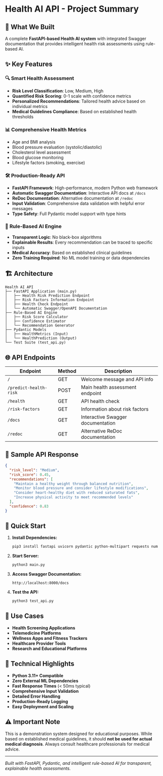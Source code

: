 # Health AI API - Project Summary

## 🚀 What We Built

A complete **FastAPI-based Health AI system** with integrated Swagger documentation that provides intelligent health risk assessments using rule-based AI.

## ✨ Key Features

### 🔍 **Smart Health Assessment**
- **Risk Level Classification**: Low, Medium, High
- **Quantified Risk Scoring**: 0-1 scale with confidence metrics
- **Personalized Recommendations**: Tailored health advice based on individual metrics
- **Medical Guidelines Compliance**: Based on established health thresholds

### 📊 **Comprehensive Health Metrics**
- Age and BMI analysis
- Blood pressure evaluation (systolic/diastolic)
- Cholesterol level assessment
- Blood glucose monitoring
- Lifestyle factors (smoking, exercise)

### 🛠️ **Production-Ready API**
- **FastAPI Framework**: High-performance, modern Python web framework
- **Automatic Swagger Documentation**: Interactive API docs at `/docs`
- **ReDoc Documentation**: Alternative documentation at `/redoc`
- **Input Validation**: Comprehensive data validation with helpful error messages
- **Type Safety**: Full Pydantic model support with type hints

### 🧠 **Rule-Based AI Engine**
- **Transparent Logic**: No black-box algorithms
- **Explainable Results**: Every recommendation can be traced to specific inputs
- **Medical Accuracy**: Based on established clinical guidelines
- **Zero Training Required**: No ML model training or data dependencies

## 🏗️ **Architecture**

```
Health AI API
├── FastAPI Application (main.py)
│   ├── Health Risk Prediction Endpoint
│   ├── Risk Factors Information Endpoint
│   ├── Health Check Endpoint
│   └── Automatic Swagger/OpenAPI Documentation
├── Rule-Based AI Engine
│   ├── Risk Score Calculator
│   ├── Confidence Estimator
│   └── Recommendation Generator
├── Pydantic Models
│   ├── HealthMetrics (Input)
│   └── HealthPrediction (Output)
└── Test Suite (test_api.py)
```

## 🌐 **API Endpoints**

| Endpoint | Method | Description |
|----------|--------|-------------|
| `/` | GET | Welcome message and API info |
| `/predict-health-risk` | POST | Main health assessment endpoint |
| `/health` | GET | API health check |
| `/risk-factors` | GET | Information about risk factors |
| `/docs` | GET | Interactive Swagger documentation |
| `/redoc` | GET | Alternative ReDoc documentation |

## 🔬 **Sample API Response**

```json
{
  "risk_level": "Medium",
  "risk_score": 0.45,
  "recommendations": [
    "Maintain a healthy weight through balanced nutrition",
    "Monitor blood pressure and consider lifestyle modifications",
    "Consider heart-healthy diet with reduced saturated fats",
    "Increase physical activity to meet recommended levels"
  ],
  "confidence": 0.83
}
```

## 🚀 **Quick Start**

1. **Install Dependencies:**
   ```bash
   pip3 install fastapi uvicorn pydantic python-multipart requests numpy
   ```

2. **Start Server:**
   ```bash
   python3 main.py
   ```

3. **Access Swagger Documentation:**
   ```
   http://localhost:8000/docs
   ```

4. **Test the API:**
   ```bash
   python3 test_api.py
   ```

## 🎯 **Use Cases**

- **Health Screening Applications**
- **Telemedicine Platforms**
- **Wellness Apps and Fitness Trackers**
- **Healthcare Provider Tools**
- **Research and Educational Platforms**

## 🔧 **Technical Highlights**

- **Python 3.11+ Compatible**
- **Zero External ML Dependencies**
- **Fast Response Times** (< 50ms typical)
- **Comprehensive Input Validation**
- **Detailed Error Handling**
- **Production-Ready Logging**
- **Easy Deployment and Scaling**

## ⚠️ **Important Note**

This is a demonstration system designed for educational purposes. While based on established medical guidelines, it should **not be used for actual medical diagnosis**. Always consult healthcare professionals for medical advice.

---

*Built with FastAPI, Pydantic, and intelligent rule-based AI for transparent, explainable health assessments.*